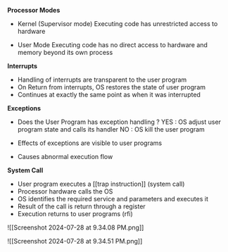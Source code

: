 **Processor Modes**
- Kernel (Supervisor mode)
	 Executing code has unrestricted access to hardware
	 
- User Mode
	 Executing code has no direct access to hardware and memory beyond its own process

**Interrupts**
- Handling of interrupts are transparent to the user program
- On Return from interrupts, OS restores the state of user program
- Continues at exactly the same point as when it was interrupted

**Exceptions**
- Does the User Program has exception handling ?
	 YES : OS adjust user program state and calls its handler
	 NO : OS kill the user program
	 
- Effects of exceptions are visible to user programs
- Causes abnormal execution flow

**System Call**
- User program executes a [[trap instruction]] (system call)
- Processor hardware calls the OS
- OS identifies the required service and parameters and executes it
- Result of the call is return through a register
- Execution returns to user programs (rfi)

![[Screenshot 2024-07-28 at 9.34.08 PM.png]]

![[Screenshot 2024-07-28 at 9.34.51 PM.png]]